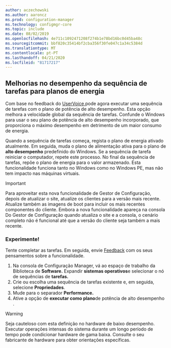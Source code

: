 ```yaml
---
author: aczechowski
ms.author: aaroncz
ms.prod: configuration-manager
ms.technology: configmgr-core
ms.topic: include
ms.date: 08/02/2019
ms.openlocfilehash: 4e711c1092471208f274b1e78bd16bc0d45ba48c
ms.sourcegitcommit: bbf820c35414bf2cba356f30fe047c1a34c5384d
ms.translationtype: MT
ms.contentlocale: pt-PT
ms.lasthandoff: 04/21/2020
ms.locfileid: "81717217"
---
```

## <a name="task-sequence-performance-improvements-for-power-plans"></a><a name="bkmk_tsperf"></a>Melhorias no desempenho da sequência de tarefas para planos de energia

<!--3555926-->

Com base no feedback do [UserVoice,](https://configurationmanager.uservoice.com/forums/300492-ideas/suggestions/13442805-speed-up-osd-by-having-configmgr-set-high-performa)pode agora executar uma sequência de tarefas com o plano de potência de alto desempenho. Esta opção melhora a velocidade global da sequência de tarefas. Confunde o Windows para usar o seu plano de potência de alto desempenho incorporado, que proporciona o máximo desempenho em detrimento de um maior consumo de energia.

Quando a sequência de tarefas começa, regista o plano de energia ativado atualmente. Em seguida, muda o plano de alimentação ativa para o plano de **alto desempenho** predefinido do Windows. Se a sequência de tarefa reiniciar o computador, repete este processo. No final da sequência de tarefas, repõe o plano de energia para o valor armazenado. Esta funcionalidade funciona tanto no Windows como no Windows PE, mas não tem impacto nas máquinas virtuais.

> [!Important]
> Para aproveitar esta nova funcionalidade de Gestor de Configuração, depois de atualizar o site, atualize os clientes para a versão mais recente. Atualize também as imagens de boot para incluir os mais recentes componentes do cliente. Embora a nova funcionalidade apareça na consola Do Gestor de Configuração quando atualiza o site e a consola, o cenário completo não é funcional até que a versão do cliente seja também a mais recente.

### <a name="try-it-out"></a>Experimente!

Tente completar as tarefas. Em seguida, envie [Feedback](../../../../understand/find-help.md#product-feedback) com os seus pensamentos sobre a funcionalidade.

1. Na consola de Configuração Manager, vá ao espaço de trabalho da Biblioteca de **Software.** Expandir **sistemas operativos**e selecionar o nó de sequências de **tarefas.**
1. Crie ou escolha uma sequência de tarefas existente e, em seguida, selecione **Propriedades**.
1. Mude para o separador **Performance.**
1. Ative a opção de **executar como plano**de potência de alto desempenho .

> [!Warning]
> Seja cauteloso com esta definição no hardware de baixo desempenho. Executar operações intensas do sistema durante um longo período de tempo pode condicionar hardware de gama baixa. Consulte o seu fabricante de hardware para obter orientações específicas.
